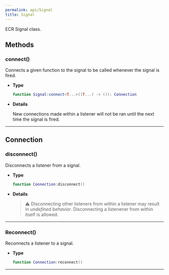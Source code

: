 ```yaml
---
permalink: api/Signal
title: Signal
---
```


ECR Signal class.

## Methods

### connect()

Connects a given function to the signal to be called whenever the signal is fired.

- **Type**

    ```lua
    function Signal:connect<T...>((T...) -> ()): Connection
    ```

- **Details**

    New connections made within a listener will not be ran until the next time the signal is fired.

---

## Connection

### disconnect()

Disconnects a listener from a signal.

- **Type**
  
    ```lua
    function Connection:disconnect()
    ```

- **Details**

    > ⚠️ Disconnecting other listeners from within a listener may result in *undefined behavior*.
    > Disconnecting a listenener from within itself is allowed.

---

### Reconnect()

Reconnects a listener to a signal.

- **Type**
  
    ```lua
    function Connection:reconnect()
    ```

---
